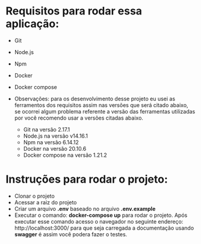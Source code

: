 Requisitos para rodar essa aplicação:
======================================

- Git 
- Node.js
- Npm
- Docker
- Docker compose

- Observações: para os desenvolvimento desse projeto eu usei as ferramentos dos requisitos assim nas versões que será citado abaixo, se ocorrei algum problema referente a versão das ferramentas utilizadas por você recomendo usar a versões citadas abaixo.
    - Git na versão 2.17.1
    - Node.js na versão v14.16.1
    - Npm na versão 6.14.12
    - Docker na versão 20.10.6
    - Docker compose na versão 1.21.2


Instruções para rodar o projeto:
=================================

- Clonar o projeto
- Acessar a raiz do projeto
- Criar um arquivo **.env** baseado no arquivo **.env.example**
- Executar o comando: **docker-compose up** para rodar o projeto. Após executar esse comando acesso o navegador no seguinte endereço: http://localhost:3000/ para que seja carregada a documentação usando **swagger** é assim você podera fazer o testes.
